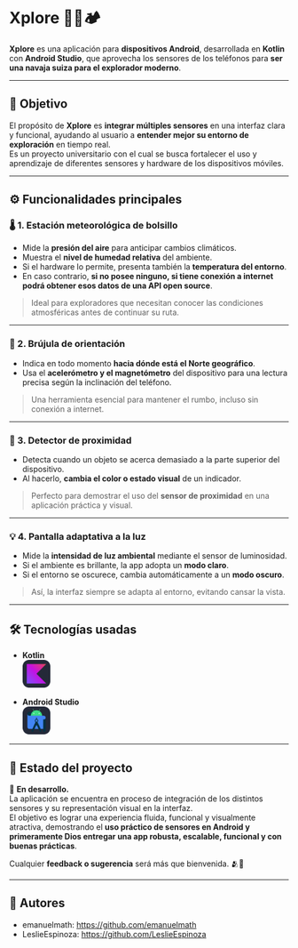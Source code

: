# Xplore 🧭📱🏕️

**Xplore** es una aplicación para **dispositivos Android**, desarrollada en **Kotlin** con **Android Studio**, que aprovecha los sensores de los teléfonos para **ser una navaja suiza para el explorador moderno**. 

---

## 🎯 Objetivo
El propósito de **Xplore** es **integrar múltiples sensores** en una interfaz clara y funcional, ayudando al usuario a **entender mejor su entorno de exploración** en tiempo real.  
Es un proyecto universitario con el cual se busca fortalecer el uso y aprendizaje de diferentes sensores y hardware de los dispositivos móviles.

---

## ⚙️ Funcionalidades principales

### 🌡️ 1. Estación meteorológica de bolsillo
- Mide la **presión del aire** para anticipar cambios climáticos.  
- Muestra el **nivel de humedad relativa** del ambiente.  
- Si el hardware lo permite, presenta también la **temperatura del entorno**.  
- En caso contrario, **si no posee ninguno, si tiene conexión a internet podrá obtener esos datos de una API open source**.

> Ideal para exploradores que necesitan conocer las condiciones atmosféricas antes de continuar su ruta.

---

### 🧭 2. Brújula de orientación
- Indica en todo momento **hacia dónde está el Norte geográfico**.  
- Usa el **acelerómetro y el magnetómetro** del dispositivo para una lectura precisa según la inclinación del teléfono.  

> Una herramienta esencial para mantener el rumbo, incluso sin conexión a internet.

---

### 📶 3. Detector de proximidad
- Detecta cuando un objeto se acerca demasiado a la parte superior del dispositivo.  
- Al hacerlo, **cambia el color o estado visual** de un indicador.  

> Perfecto para demostrar el uso del **sensor de proximidad** en una aplicación práctica y visual.

---

### 💡 4. Pantalla adaptativa a la luz
- Mide la **intensidad de luz ambiental** mediante el sensor de luminosidad.  
- Si el ambiente es brillante, la app adopta un **modo claro**.  
- Si el entorno se oscurece, cambia automáticamente a un **modo oscuro**.  

> Así, la interfaz siempre se adapta al entorno, evitando cansar la vista.

---

## 🛠️ Tecnologías usadas
- **Kotlin**  
  <img src="https://raw.githubusercontent.com/tandpfun/skill-icons/main/icons/Kotlin-Dark.svg" alt="Imagen de Kotlin" width="50" height="50">

- **Android Studio**  
  <img src="https://raw.githubusercontent.com/tandpfun/skill-icons/main/icons/AndroidStudio-Dark.svg" alt="Imagen de Android Studio" width="50" height="50">

---

## 🚀 Estado del proyecto
🧩 **En desarrollo.**  
La aplicación se encuentra en proceso de integración de los distintos sensores y su representación visual en la interfaz.  
El objetivo es lograr una experiencia fluida, funcional y visualmente atractiva, demostrando el **uso práctico de sensores en Android y primeramente Dios entregar una app robusta, escalable, funcional y con buenas prácticas**.  

Cualquier **feedback o sugerencia** será más que bienvenida. 🫂🙌

---

## 👥 Autores
- emanuelmath: https://github.com/emanuelmath
- LeslieEspinoza: https://github.com/LeslieEspinoza


